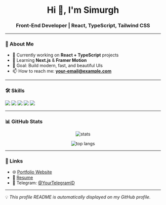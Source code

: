 <h1 align="center">Hi 👋, I'm Simurgh</h1>
<h3 align="center">Front-End Developer | React, TypeScript, Tailwind CSS</h3>

---

### 🚀 About Me
- 🔭 Currently working on **React + TypeScript** projects  
- 🌱 Learning **Next.js** & **Framer Motion**  
- 🎯 Goal: Build modern, fast, and beautiful UIs  
- 📫 How to reach me: **your-email@example.com**

---

### 🛠 Skills
<p>
  <img src="https://img.shields.io/badge/React-20232A?style=for-the-badge&logo=react&logoColor=61DAFB" />
  <img src="https://img.shields.io/badge/TypeScript-007ACC?style=for-the-badge&logo=typescript&logoColor=white" />
  <img src="https://img.shields.io/badge/Tailwind_CSS-38B2AC?style=for-the-badge&logo=tailwind-css&logoColor=white" />
  <img src="https://img.shields.io/badge/Shadcn%2FUI-black?style=for-the-badge&logo=vercel&logoColor=white" />
  <img src="https://img.shields.io/badge/Vite-646CFF?style=for-the-badge&logo=vite&logoColor=white" />
</p>

---

### 📊 GitHub Stats
<p align="center">
  <img src="https://github-readme-stats.vercel.app/api?username=simurgh420&show_icons=true&theme=radical" alt="stats" />
</p>
<p align="center">
  <img src="https://github-readme-stats.vercel.app/api/top-langs/?username=simurgh420&layout=compact&theme=radical" alt="top langs" />
</p>

---

### 🔗 Links
- 🌐 [Portfolio Website](https://simurgh420.github.io)
- 📄 [Resume](https://your-resume-link.com)
- 💬 Telegram: [@YourTelegramID](https://t.me/Mmdrza_hb)

---

💡 *This profile README is automatically displayed on my GitHub profile.*
